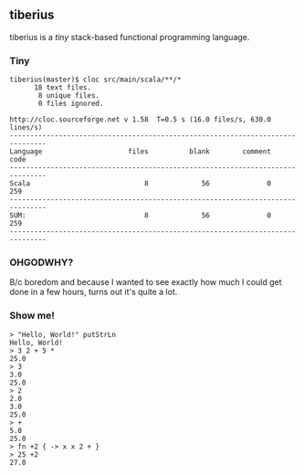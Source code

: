 ## tiberius

tiberius is a _tiny_ stack-based functional programming language.

### Tiny

    tiberius(master)$ cloc src/main/scala/**/*
          18 text files.
           8 unique files.
           0 files ignored.
    
    http://cloc.sourceforge.net v 1.58  T=0.5 s (16.0 files/s, 630.0 lines/s)
    -------------------------------------------------------------------------------
    Language                     files          blank        comment           code
    -------------------------------------------------------------------------------
    Scala                            8             56              0            259
    -------------------------------------------------------------------------------
    SUM:                             8             56              0            259
    -------------------------------------------------------------------------------

### OHGODWHY?

B/c boredom and because I wanted to see exactly how much I could get
done in a few hours, turns out it's quite a lot.

### Show me!

    > "Hello, World!" putStrLn
    Hello, World!
    > 3 2 + 5 *
    25.0
    > 3
    3.0
    25.0
    > 2
    2.0
    3.0
    25.0
    > +
    5.0
    25.0
    > fn +2 { -> x x 2 + }
    > 25 +2
    27.0